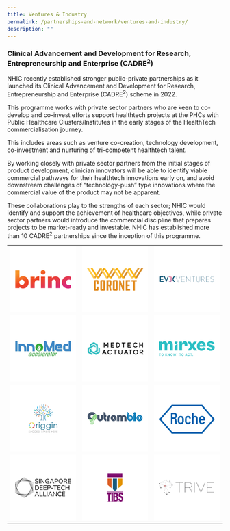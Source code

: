```yaml
---
title: Ventures & Industry
permalink: /partnerships-and-network/ventures-and-industry/
description: ""
---
```

### Clinical Advancement and Development for Research, Entrepreneurship and Enterprise (CADRE<sup>2</sup>)

NHIC recently established stronger public-private partnerships as it launched its Clinical Advancement and Development for Research, Entrepreneurship and Enterprise (CADRE<sup>2</sup>) scheme in 2022. 

This programme works with private sector partners who are keen to co-develop and co-invest efforts support healthtech projects at the PHCs with Public Healthcare Clusters/Institutes in the early stages of the HealthTech commercialisation journey. 

This includes areas such as venture co-creation, technology development, co-investment and nurturing of tri-competent healthtech talent. 

By working closely with private sector partners from the initial stages of product development, clinician innovators will be able to identify viable commercial pathways for their healthtech innovations early on, and avoid downstream challenges of “technology-push” type innovations where the commercial value of the product may not be apparent. 

These collaborations play to the strengths of each sector; NHIC would identify and support the achievement of healthcare objectives, while private sector partners would introduce the commercial discipline that prepares projects to be market-ready and investable. NHIC has established more than 10 CADRE<sup>2</sup> partnerships since the inception of this programme.


<table>
	<tbody>
		<tr>
			<td style="width:33%">
				<a href="https://www.brinc.io">
				<img src="/images/Partners%20Icons/CADRE2/cadre%20logos_bric.png">
				</a>
			</td>
			<td style="width:33%">
				<img src="/images/Partners%20Icons/CADRE2/cadre%20logos_coronet.png">
			</td>
			<td style="width:33%">
				<a href="https://www.evx.ventures">
				<img src="/images/Partners%20Icons/CADRE2/cadre%20logos_evx.png">
				</a>
			</td>
		</tr>
		<tr>
					<td style="width:33%">
				<a href="https://http://www.chuangcapital.cn">
				<img src="/images/Partners%20Icons/CADRE2/cadre%20logos_innomed.png">
				</a>
			</td>
			<td style="width:33%">
				<a href="https://www.medtechactuator.com">
				<img src="/images/Partners%20Icons/CADRE2/cadre%20logos_medtech%20actuator.png">
				</a>
			</td>
			<td style="width:33%">
				<a href="https://mirxes.com">
				<img src="/images/Partners%20Icons/CADRE2/cadre%20logos_mirxes.png">
			</a></td>
		</tr>
	<tr>
			<td style="width:33%">
				<a href="https://www.origgin.com">
				<img src="/images/Partners%20Icons/CADRE2/cadre%20logos_origgin.png">
				</a>
			</td>
		<td style="width:33%">
				<a href="https://www.outrambio.com">
				<img src="/images/Partners%20Icons/CADRE2/cadre%20logos_outrambio.png">
				</a>
			</td>
			<td style="width:33%">
				<img src="/images/Partners%20Icons/CADRE2/cadre%20logos_roche.png">
			</td>
				</tr><tr>
		<td style="width:33%">
				<a href="https://www.sdta.sg">
				<img src="/images/Partners%20Icons/CADRE2/cadre%20logos_sdta.png">
				</a>
		</td>	
		<td style="width:33%">
				<a href="https://www.trinity-fund.com.sg">
				<img src="/images/Partners%20Icons/CADRE2/cadre%20logos_tibs.png">
				</a>
			</td>
			<td style="width:33%">
				<a href="https://www.trive.vc">
				<img src="/images/Partners%20Icons/CADRE2/cadre%20logos_trive.png">
			</a>
			</td>
		</tr>
	</tbody></table>